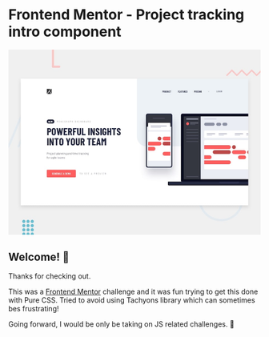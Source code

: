 # Frontend Mentor - Project tracking intro component

![Design preview for the Project tracking intro component coding challenge](./design/desktop-preview.jpg)

## Welcome! 👋

Thanks for checking out.

This was a [Frontend Mentor](https://www.frontendmentor.io) challenge and it was fun trying to get this done with Pure CSS. Tried to avoid using Tachyons library which can sometimes bes frustrating!

Going forward,  I would be only be taking on JS related challenges. 🚀
